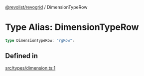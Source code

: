 [@revolist/revogrid](README.md) / DimensionTypeRow

# Type Alias: DimensionTypeRow

```ts
type DimensionTypeRow: "rgRow";
```

## Defined in

[src/types/dimension.ts:1](https://github.com/revolist/revogrid/blob/69db770b4dd0e83354c8d987e03567beaf944291/src/types/dimension.ts#L1)
